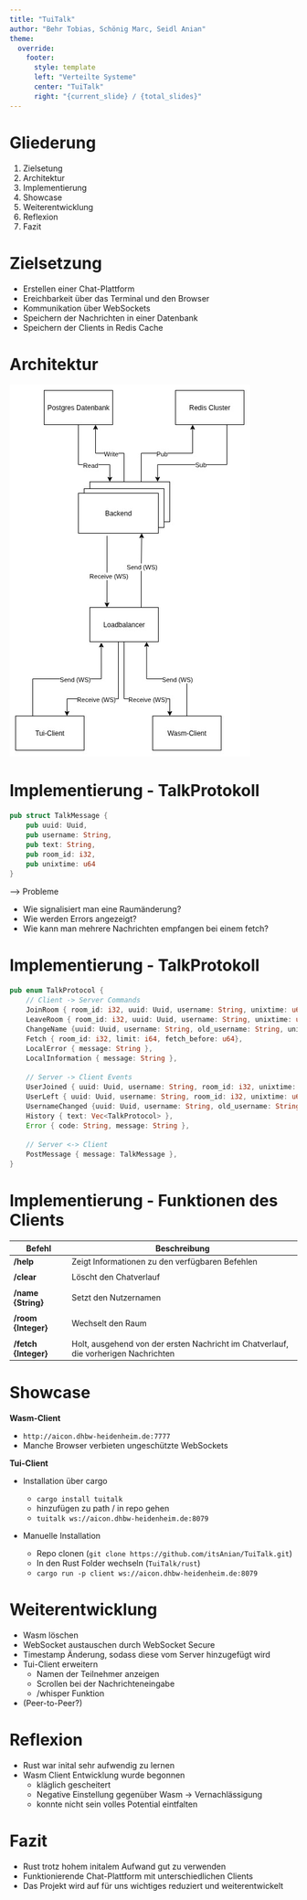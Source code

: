 ```yaml
---
title: "TuiTalk"  
author: "Behr Tobias, Schönig Marc, Seidl Anian"  
theme:  
  override:  
    footer:  
      style: template  
      left: "Verteilte Systeme"  
      center: "TuiTalk"  
      right: "{current_slide} / {total_slides}"  
---
```


Gliederung
===
1. Zielsetung
2. Architektur
3. Implementierung
4. Showcase
5. Weiterentwicklung
6. Reflexion
7. Fazit



Zielsetzung
===
- Erstellen einer Chat-Plattform
- Ereichbarkeit über das Terminal und den Browser
- Kommunikation über WebSockets
- Speichern der Nachrichten in einer Datenbank
- Speichern der Clients in Redis Cache



Architektur
===

![image:width:50%](./media/architektur.png "architektur")



Implementierung - TalkProtokoll
===
```rust
pub struct TalkMessage {
    pub uuid: Uuid,
    pub username: String,
    pub text: String,
    pub room_id: i32,
    pub unixtime: u64
}
```
--> Probleme

- Wie signalisiert man eine Raumänderung?
- Wie werden Errors angezeigt?
- Wie kann man mehrere Nachrichten empfangen bei einem fetch?



Implementierung - TalkProtokoll
===
```rust
pub enum TalkProtocol {
    // Client -> Server Commands
    JoinRoom { room_id: i32, uuid: Uuid, username: String, unixtime: u64},
    LeaveRoom { room_id: i32, uuid: Uuid, username: String, unixtime: u64},
    ChangeName {uuid: Uuid, username: String, old_username: String, unixtime: u64},
    Fetch { room_id: i32, limit: i64, fetch_before: u64},
    LocalError { message: String },
    LocalInformation { message: String },

    // Server -> Client Events
    UserJoined { uuid: Uuid, username: String, room_id: i32, unixtime: u64 },
    UserLeft { uuid: Uuid, username: String, room_id: i32, unixtime: u64  },
    UsernameChanged {uuid: Uuid, username: String, old_username: String, unixtime: u64},
    History { text: Vec<TalkProtocol> },
    Error { code: String, message: String },

    // Server <-> Client
    PostMessage { message: TalkMessage },
}
```



Implementierung - Funktionen des Clients
===
| Befehl | Beschreibung |
| --- | --- |
| **/help** | Zeigt Informationen zu den verfügbaren Befehlen |
| | |
| **/clear** | Löscht den Chatverlauf |
| | |
| **/name {String}** | Setzt den Nutzernamen |
| | |
| **/room {Integer}** | Wechselt den Raum |
| | |
| **/fetch {Integer}** | Holt, ausgehend von der ersten Nachricht im Chatverlauf, die vorherigen Nachrichten |



Showcase
===
**Wasm-Client**

- `http://aicon.dhbw-heidenheim.de:7777`
- Manche Browser verbieten ungeschützte WebSockets

**Tui-Client**

- Installation über cargo
    - `cargo install tuitalk`
    - hinzufügen zu path / in repo gehen
    - `tuitalk ws://aicon.dhbw-heidenheim.de:8079`

- Manuelle Installation
    - Repo clonen (`git clone https://github.com/itsAnian/TuiTalk.git`)
    - In den Rust Folder wechseln (`TuiTalk/rust`)
    - `cargo run -p client ws://aicon.dhbw-heidenheim.de:8079`


Weiterentwicklung
===
- Wasm löschen
- WebSocket austauschen durch WebSocket Secure
- Timestamp Änderung, sodass diese vom Server hinzugefügt wird
- Tui-Client erweitern
    - Namen der Teilnehmer anzeigen
    - Scrollen bei der Nachrichteneingabe
    - /whisper Funktion
- (Peer-to-Peer?)



Reflexion
===
- Rust war inital sehr aufwendig zu lernen
- Wasm Client Entwicklung wurde begonnen
    - kläglich gescheitert
    - Negative Einstellung gegenüber Wasm -> Vernachlässigung
    - konnte nicht sein volles Potential eintfalten



Fazit
===
- Rust trotz hohem initalem Aufwand gut zu verwenden
- Funktionierende Chat-Plattform mit unterschiedlichen Clients
- Das Projekt wird auf für uns wichtiges reduziert und weiterentwickelt
